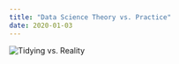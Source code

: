 ```yaml
---
title: "Data Science Theory vs. Practice"
date: 2020-01-03
---
```


<img src="@root/files/2020/01/tidying-vs-reality.png" alt="Tidying vs. Reality" class="centered">
